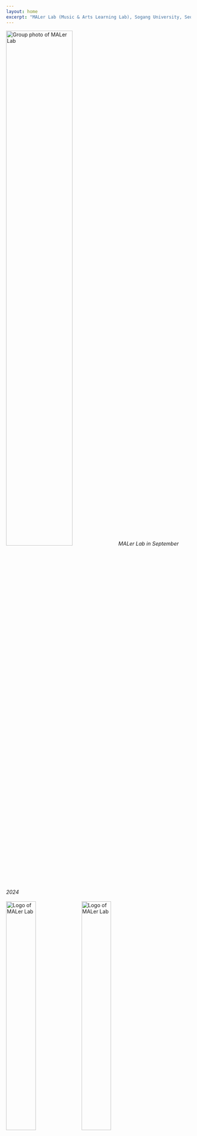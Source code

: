 ```yaml
---
layout: home
excerpt: "MALer Lab (Music & Arts Learning Lab), Sogang University, Seoul, Korea"
---
```

<div class="image-caption">
    <img src="{{ site.url }}/assets/images/maler_240925.jpg" alt="Group photo of MALer Lab" width="60%"/>
    <em>MALer Lab in September 2024</em>
</div>

<br/>

<div class="title-logo">
    <img class="image-light" src="{{ site.url }}/assets/images/maler-assets/MALER_NEW_LOGO_BLACK.png" alt="Logo of MALer Lab" width="40%" height="auto"/>
    <img class="image-dark" src="{{ site.url }}/assets/images/maler-assets/MALER_NEW_LOGO_WHITE.png" alt="Logo of MALer Lab" width="40%"/>
</div>

<br/>

**Music & Arts Learning (MALer) Lab** (@ Dept. Art & Technology, Sogang University) aims to understand music through computational approaches, with a focus on deep learning. Our research spans broad areas of music information retrieval, including music generation, computational musicology, and music modality translation. Our research encompasses diverse musical genres, with special emphasis on Korean traditional music and Western classical music. The ultimate goal of our work is to deepen our understanding of music and contribute to the preservation and flourishing of diverse musical cultural heritages.

---
<br/>

We are currently seeking highly motivated Master's/Ph.D. students who are interested in Deep Learning based Music Information Retrieval (MIR) especially for topics below:
- MIR for Music Education
- MIR for Korean Traditional Music (analysis and transcription)
- MIR for Western Classical Music (transcription, OMR, alignment, etc)
- Computational Musicology
- Symbolic Music Generation

<br/>

For admission, you can refer following websites. But please contact [here](mailto:dasaemj@sogang.ac.kr) before you apply.
- [Graduate Program at the Department of Art & Technology](https://creative.sogang.ac.kr/academics/academics_graduate-program-cloned-30309/)
- [Graduate School of AI](https://ai.sogang.ac.kr/ai/index_new.html)

<!--Our research group is currently at full capacity and not accepting new applicants for graduate program. Please check back for future openings. -->

If you're interested in the research conducted in our lab, we highly recommend taking AATG015 - Deep Learning for Music & Audio as it provides a solid foundation for the work we do and will give you a head start on potential research projects in the future.

<!--For any questions or further information, please contact [here](mailto:dasaemj@sogang.ac.kr)-->

